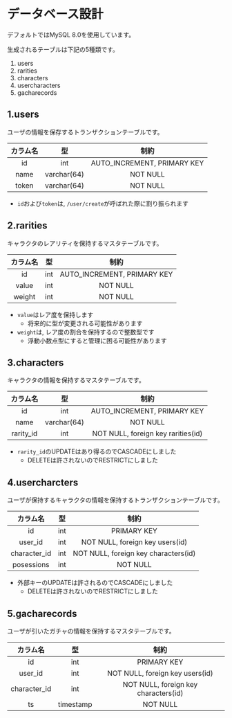 # データベース設計
デフォルトではMySQL 8.0を使用しています。

生成されるテーブルは下記の5種類です。
1. users
2. rarities
3. characters
4. usercharacters
5. gacharecords

## 1.users
ユーザの情報を保存するトランザクションテーブルです。

|カラム名|型|制約|
|:-:|:-:|:-:|
|id|int|AUTO_INCREMENT, PRIMARY KEY|
|name|varchar(64)|NOT NULL|
|token|varchar(64)|NOT NULL|

 - `id`および`token`は, `/user/create`が呼ばれた際に割り振られます

## 2.rarities
キャラクタのレアリティを保持するマスタテーブルです。

|カラム名|型|制約|
|:-:|:-:|:-:|
|id|int|AUTO_INCREMENT, PRIMARY KEY|
|value|int|NOT NULL|
|weight|int|NOT NULL|

 - `value`はレア度を保持します
   - 将来的に型が変更される可能性があります
 - `weight`は, レア度の割合を保持するので整数型です
   - 浮動小数点型にすると管理に困る可能性があります

## 3.characters
キャラクタの情報を保持するマスタテーブルです。

|カラム名|型|制約|
|:-:|:-:|:-:|
|id|int|AUTO_INCREMENT, PRIMARY KEY|
|name|varchar(64)|NOT NULL|
|rarity_id|int|NOT NULL, foreign key rarities(id)|

 - `rarity_id`のUPDATEはあり得るのでCASCADEにしました
   - DELETEは許されないのでRESTRICTにしました

## 4.usercharcters
ユーザが保持するキャラクタの情報を保持するトランザクションテーブルです。

|カラム名|型|制約|
|:-:|:-:|:-:|
|id|int|PRIMARY KEY|
|user_id|int|NOT NULL, foreign key users(id)|
|character_id|int|NOT NULL, foreign key characters(id)|
|posessions|int|NOT NULL|

 - 外部キーのUPDATEは許されるのでCASCADEにしました
   - DELETEは許されないのでRESTRICTにしました

## 5.gacharecords
ユーザが引いたガチャの情報を保持するマスタテーブルです。

|カラム名|型|制約|
|:-:|:-:|:-:|
|id|int|PRIMARY KEY|
|user_id|int|NOT NULL, foreign key users(id)|
|character_id|int|NOT NULL, foreign key characters(id)|
|ts|timestamp|NOT NULL|